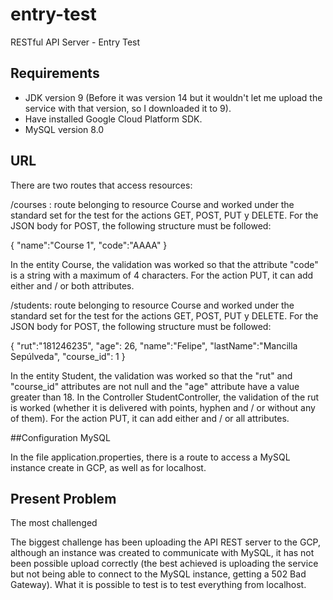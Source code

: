 # entry-test
RESTful API Server - Entry Test

## Requirements

* JDK version 9 (Before it was version 14 but it wouldn't let me upload the service with that version, so I downloaded it to 9).
* Have installed Google Cloud Platform SDK.
* MySQL version 8.0

## URL


There are two routes that access resources: 

/courses : route belonging to resource Course and worked under the standard set for the test for the actions GET, POST, PUT y DELETE.
For the JSON body for POST, the following structure must be followed:

{
	"name":"Course 1",
	"code":"AAAA"
}

In the entity Course, the validation was worked so that the attribute "code" is a string with a maximum of 4 characters.
For the action PUT, it can add either and / or both attributes.

/students: route belonging to resource Course and worked under the standard set for the test for the actions GET, POST, PUT y DELETE.
For the JSON body for POST, the following structure must be followed:

{
	"rut":"181246235",
	"age": 26,
	"name":"Felipe",
	"lastName":"Mancilla Sepúlveda",
	"course_id": 1
}

In the entity Student, the validation was worked so that the "rut" and "course_id" attributes are not null and the "age" attribute
have a value greater than 18.
In the Controller StudentController, the validation of the rut is worked (whether it is delivered with points,
hyphen and / or without any of them).
For the action PUT, it can add either and / or all attributes.

##Configuration MySQL

In the file application.properties, there is a route to access a MySQL instance create in GCP, as well as for localhost.

## Present Problem

The most challenged

The biggest challenge has been uploading the API REST server to the GCP, although an instance was created to communicate 
with MySQL, it has not been possible upload correctly (the best achieved is uploading the service but not being able 
to connect to the MySQL instance, getting a 502 Bad Gateway).
What it is possible to test is to test everything from localhost.

